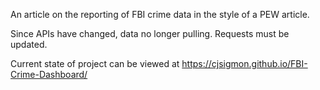 An article on the reporting of FBI crime data in the style of a PEW article.

Since APIs have changed, data no longer pulling. Requests must be updated.

Current state of project can be viewed at https://cjsigmon.github.io/FBI-Crime-Dashboard/
